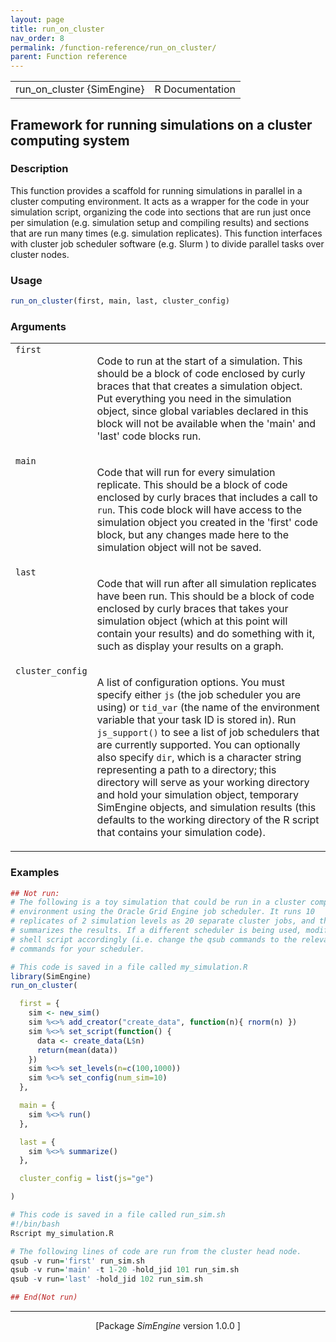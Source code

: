 ```yaml
---
layout: page
title: run_on_cluster 
nav_order: 8 
permalink: /function-reference/run_on_cluster/
parent: Function reference
---
```



<table width="100%" summary="page for run_on_cluster {SimEngine}"><tr><td>run_on_cluster {SimEngine}</td><td style="text-align: right;">R Documentation</td></tr></table>

<h2>Framework for running simulations on a cluster computing system</h2>

<h3>Description</h3>

<p>This function provides a scaffold for running simulations in
parallel in a cluster computing environment. It acts as a wrapper for
the code in your simulation script, organizing the code into sections
that are run just once per simulation (e.g. simulation setup and
compiling results) and sections that are run many times (e.g. simulation
replicates). This function interfaces with cluster job scheduler software
(e.g. Slurm ) to divide parallel tasks over cluster nodes.
</p>


<h3>Usage</h3>

```R
run_on_cluster(first, main, last, cluster_config)
```


<h3>Arguments</h3>

<table summary="R argblock">
<tr valign="top"><td><span style='font-family:&quot;SFMono-Regular&quot;,Menlo,Consolas,Monospace; font-size:0.85em'>first</span></td>
<td>
<p>Code to run at the start of a simulation. This should be a block
of code enclosed by curly braces  that that creates a simulation
object. Put everything you need in the simulation object, since global
variables declared in this block will not be available when the 'main'
and 'last' code blocks run.</p>
</td></tr>
<tr valign="top"><td><span style='font-family:&quot;SFMono-Regular&quot;,Menlo,Consolas,Monospace; font-size:0.85em'>main</span></td>
<td>
<p>Code that will run for every simulation replicate. This should be
a block of code enclosed by curly braces  that includes a call to
<span style='font-family:&quot;SFMono-Regular&quot;,Menlo,Consolas,Monospace; font-size:0.85em'>run</span>. This code block will have access to the simulation
object you created in the 'first' code block, but any changes made here
to the simulation object will not be saved.</p>
</td></tr>
<tr valign="top"><td><span style='font-family:&quot;SFMono-Regular&quot;,Menlo,Consolas,Monospace; font-size:0.85em'>last</span></td>
<td>
<p>Code that will run after all simulation replicates have been run.
This should be a block of code enclosed by curly braces  that takes
your simulation object (which at this point will contain your results)
and do something with it, such as display your results on a graph.</p>
</td></tr>
<tr valign="top"><td><span style='font-family:&quot;SFMono-Regular&quot;,Menlo,Consolas,Monospace; font-size:0.85em'>cluster_config</span></td>
<td>
<p>A list of configuration options. You must specify
either <span style='font-family:&quot;SFMono-Regular&quot;,Menlo,Consolas,Monospace; font-size:0.85em'>js</span> (the job scheduler you are using) or <span style='font-family:&quot;SFMono-Regular&quot;,Menlo,Consolas,Monospace; font-size:0.85em'>tid_var</span> (the
name of the environment variable that your task ID is stored in). Run
<span style='font-family:&quot;SFMono-Regular&quot;,Menlo,Consolas,Monospace; font-size:0.85em'>js_support()</span> to see a list of job schedulers that are currently
supported. You can optionally also specify <span style='font-family:&quot;SFMono-Regular&quot;,Menlo,Consolas,Monospace; font-size:0.85em'>dir</span>, which is a
character string representing a path to a directory; this directory will
serve as your working directory and hold your simulation object,
temporary <span class="pkg">SimEngine</span> objects, and simulation results (this defaults
to the working directory of the R script that contains your simulation
code).</p>
</td></tr>
</table>


<h3>Examples</h3>

```R
## Not run: 
# The following is a toy simulation that could be run in a cluster computing
# environment using the Oracle Grid Engine job scheduler. It runs 10
# replicates of 2 simulation levels as 20 separate cluster jobs, and then
# summarizes the results. If a different scheduler is being used, modify the
# shell script accordingly (i.e. change the qsub commands to the relevant
# commands for your scheduler.

# This code is saved in a file called my_simulation.R
library(SimEngine)
run_on_cluster(

  first = {
    sim <- new_sim()
    sim %<>% add_creator("create_data", function(n){ rnorm(n) })
    sim %<>% set_script(function() {
      data <- create_data(L$n)
      return(mean(data))
    })
    sim %<>% set_levels(n=c(100,1000))
    sim %<>% set_config(num_sim=10)
  },

  main = {
    sim %<>% run()
  },

  last = {
    sim %<>% summarize()
  },

  cluster_config = list(js="ge")

)

# This code is saved in a file called run_sim.sh
#!/bin/bash
Rscript my_simulation.R

# The following lines of code are run from the cluster head node.
qsub -v run='first' run_sim.sh
qsub -v run='main' -t 1-20 -hold_jid 101 run_sim.sh
qsub -v run='last' -hold_jid 102 run_sim.sh

## End(Not run)
```

<hr /><div style="text-align: center;">[Package <em>SimEngine</em> version 1.0.0 ]</div>
